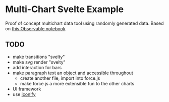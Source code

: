 # Multi-Chart Svelte Example

Proof of concept multichart data tool using randomly generated data. Based on [this Observable notebook](https://observablehq.com/d/c5955832413ea211)

## TODO

- make transitions "svelty"
- make svg render "svelty"
- add interaction for bars
- make paragraph text an object and accessible throughout
  - create another file, import into force.js
  - make force.js a more extensible fun to the other charts
- UI framework
- use [iconify](https://www.youtube.com/watch?v=iGVhzsTZSa8)
